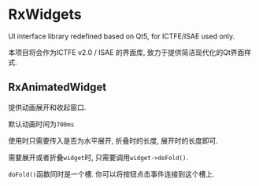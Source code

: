 # RxWidgets

UI interface library redefined based on Qt5, for ICTFE/ISAE used only.

本项目将会作为ICTFE v2.0 / ISAE 的界面库, 致力于提供简洁现代化的Qt界面样式.

## RxAnimatedWidget

提供动画展开和收起窗口.

默认动画时间为`700ms`

使用时只需要传入是否为水平展开, 折叠时的长度, 展开时的长度即可.

需要展开或者折叠`widget`时, 只需要调用`widget->doFold()`.

`doFold()`函数同时是一个槽. 你可以将按钮点击事件连接到这个槽上.
